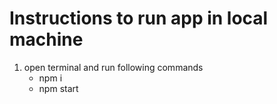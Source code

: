 # Instructions to run app in local machine
1. open terminal and run following commands
   - npm i 
   - npm start 